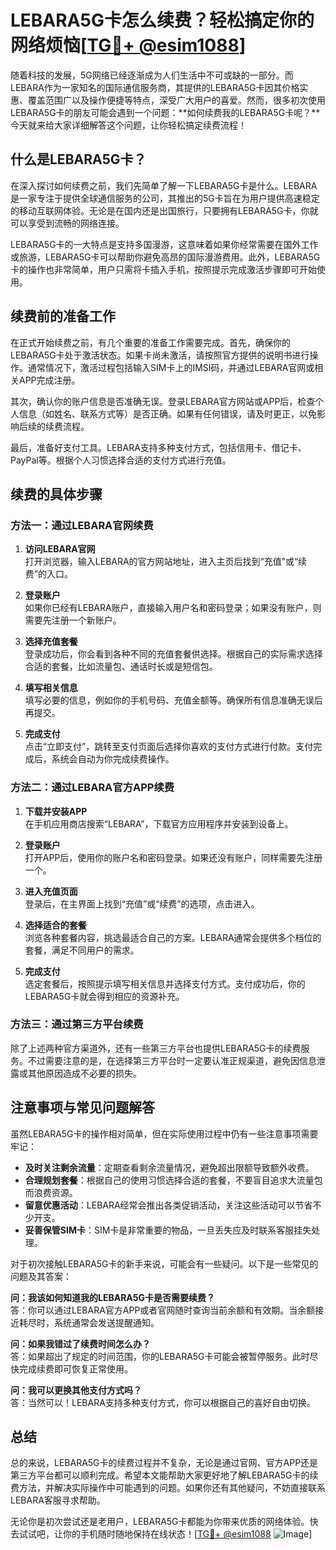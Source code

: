 # LEBARA5G卡怎么续费？轻松搞定你的网络烦恼[[TG💪+ @esim1088](https://t.me/s/esim1088)]

随着科技的发展，5G网络已经逐渐成为人们生活中不可或缺的一部分。而LEBARA作为一家知名的国际通信服务商，其提供的LEBARA5G卡因其价格实惠、覆盖范围广以及操作便捷等特点，深受广大用户的喜爱。然而，很多初次使用LEBARA5G卡的朋友可能会遇到一个问题：**如何续费我的LEBARA5G卡呢？**今天就来给大家详细解答这个问题，让你轻松搞定续费流程！

## 什么是LEBARA5G卡？

在深入探讨如何续费之前，我们先简单了解一下LEBARA5G卡是什么。LEBARA是一家专注于提供全球通信服务的公司，其推出的5G卡旨在为用户提供高速稳定的移动互联网体验。无论是在国内还是出国旅行，只要拥有LEBARA5G卡，你就可以享受到流畅的网络连接。

LEBARA5G卡的一大特点是支持多国漫游，这意味着如果你经常需要在国外工作或旅游，LEBARA5G卡可以帮助你避免高昂的国际漫游费用。此外，LEBARA5G卡的操作也非常简单，用户只需将卡插入手机，按照提示完成激活步骤即可开始使用。

## 续费前的准备工作

在正式开始续费之前，有几个重要的准备工作需要完成。首先，确保你的LEBARA5G卡处于激活状态。如果卡尚未激活，请按照官方提供的说明书进行操作。通常情况下，激活过程包括输入SIM卡上的IMSI码，并通过LEBARA官网或相关APP完成注册。

其次，确认你的账户信息是否准确无误。登录LEBARA官方网站或APP后，检查个人信息（如姓名、联系方式等）是否正确。如果有任何错误，请及时更正，以免影响后续的续费流程。

最后，准备好支付工具。LEBARA支持多种支付方式，包括信用卡、借记卡、PayPal等。根据个人习惯选择合适的支付方式进行充值。

## 续费的具体步骤

### 方法一：通过LEBARA官网续费

1. **访问LEBARA官网**  
   打开浏览器，输入LEBARA的官方网站地址，进入主页后找到“充值”或“续费”的入口。

2. **登录账户**  
   如果你已经有LEBARA账户，直接输入用户名和密码登录；如果没有账户，则需要先注册一个新账户。

3. **选择充值套餐**  
   登录成功后，你会看到各种不同的充值套餐供选择。根据自己的实际需求选择合适的套餐，比如流量包、通话时长或是短信包。

4. **填写相关信息**  
   填写必要的信息，例如你的手机号码、充值金额等。确保所有信息准确无误后再提交。

5. **完成支付**  
   点击“立即支付”，跳转至支付页面后选择你喜欢的支付方式进行付款。支付完成后，系统会自动为你完成续费操作。

### 方法二：通过LEBARA官方APP续费

1. **下载并安装APP**  
   在手机应用商店搜索“LEBARA”，下载官方应用程序并安装到设备上。

2. **登录账户**  
   打开APP后，使用你的账户名和密码登录。如果还没有账户，同样需要先注册一个。

3. **进入充值页面**  
   登录后，在主界面上找到“充值”或“续费”的选项，点击进入。

4. **选择适合的套餐**  
   浏览各种套餐内容，挑选最适合自己的方案。LEBARA通常会提供多个档位的套餐，满足不同用户的需求。

5. **完成支付**  
   选定套餐后，按照提示填写相关信息并选择支付方式。支付成功后，你的LEBARA5G卡就会得到相应的资源补充。

### 方法三：通过第三方平台续费

除了上述两种官方渠道外，还有一些第三方平台也提供LEBARA5G卡的续费服务。不过需要注意的是，在选择第三方平台时一定要认准正规渠道，避免因信息泄露或其他原因造成不必要的损失。

## 注意事项与常见问题解答

虽然LEBARA5G卡的操作相对简单，但在实际使用过程中仍有一些注意事项需要牢记：

- **及时关注剩余流量**：定期查看剩余流量情况，避免超出限额导致额外收费。
- **合理规划套餐**：根据自己的使用习惯选择合适的套餐，不要盲目追求大流量包而浪费资源。
- **留意优惠活动**：LEBARA经常会推出各类促销活动，关注这些活动可以节省不少开支。
- **妥善保管SIM卡**：SIM卡是非常重要的物品，一旦丢失应及时联系客服挂失处理。

对于初次接触LEBARA5G卡的新手来说，可能会有一些疑问。以下是一些常见的问题及其答案：

**问：我该如何知道我的LEBARA5G卡是否需要续费？**  
答：你可以通过LEBARA官方APP或者官网随时查询当前余额和有效期。当余额接近耗尽时，系统通常会发送提醒通知。

**问：如果我错过了续费时间怎么办？**  
答：如果超出了规定的时间范围，你的LEBARA5G卡可能会被暂停服务。此时尽快完成续费即可恢复正常使用。

**问：我可以更换其他支付方式吗？**  
答：当然可以！LEBARA支持多种支付方式，你可以根据自己的喜好自由切换。

## 总结

总的来说，LEBARA5G卡的续费过程并不复杂，无论是通过官网、官方APP还是第三方平台都可以顺利完成。希望本文能帮助大家更好地了解LEBARA5G卡的续费方法，并解决实际操作中可能遇到的问题。如果你还有其他疑问，不妨直接联系LEBARA客服寻求帮助。

无论你是初次尝试还是老用户，LEBARA5G卡都能为你带来优质的网络体验。快去试试吧，让你的手机随时随地保持在线状态！[[TG💪+ @esim1088](https://t.me/s/esim1088) ![Image](https://i.postimg.cc/4NQfJmqS/Snipaste-2025-05-13-00-14-12.png)]